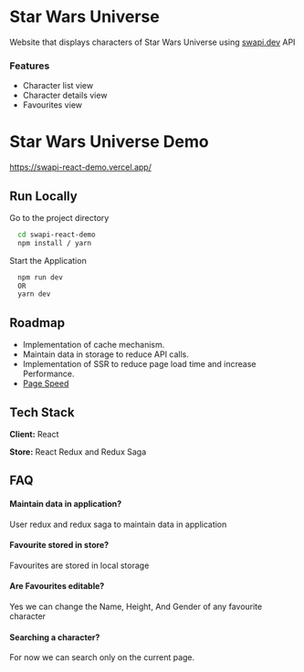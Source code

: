 
# Star Wars Universe 

Website that displays characters of Star Wars Universe using [swapi.dev](https://swapi.dev/) API

### Features

- Character list view
- Character details view
- Favourites view

# Star Wars Universe Demo

https://swapi-react-demo.vercel.app/



## Run Locally



Go to the project directory

```bash
  cd swapi-react-demo
  npm install / yarn
```

Start the Application

```bash
  npm run dev
  OR
  yarn dev
```


## Roadmap

- Implementation of cache mechanism.
- Maintain data in storage to reduce API calls.
- Implementation of SSR to reduce page load time and increase Performance.
- [Page Speed](https://pagespeed.web.dev/report?url=https%3A%2F%2Fswapi-react-demo.vercel.app%2F&form_factor=desktop) 



## Tech Stack

**Client:** React

**Store:** React Redux and Redux Saga


## FAQ

#### Maintain data in application?

User redux and redux saga to maintain data in application

#### Favourite stored in store?

Favourites are stored in local storage

#### Are Favourites editable?

Yes we can change the Name, Height, And Gender of any favourite character


#### Searching a character?

For now we can search only on the current page.
